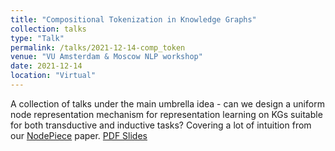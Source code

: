 ```yaml
---
title: "Compositional Tokenization in Knowledge Graphs"
collection: talks
type: "Talk"
permalink: /talks/2021-12-14-comp_token
venue: "VU Amsterdam & Moscow NLP workshop"
date: 2021-12-14
location: "Virtual"
---
```


A collection of talks under the main umbrella idea - can we design a uniform node representation mechanism for representation learning on KGs suitable for both transductive and inductive tasks? Covering a lot of intuition from our [NodePiece](https://arxiv.org/abs/2106.12144) paper. [PDF Slides](/files/2021/NodePiece_CompTokenization.pdf)
